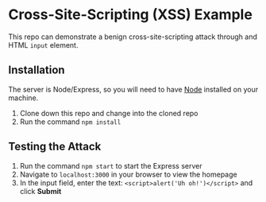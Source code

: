# Cross-Site-Scripting (XSS) Example

This repo can demonstrate a benign cross-site-scripting attack through and HTML `input` element.

## Installation

The server is Node/Express, so you will need to have [Node](https://nodejs.org/en/) installed on your machine.

1. Clone down this repo and change into the cloned repo
2. Run the command `npm install`

## Testing the Attack

1. Run the command `npm start` to start the Express server
2. Navigate to `localhost:3000` in your browser to view the homepage
3. In the input field, enter the text: `<script>alert('Uh oh!')</script>` and click **Submit**